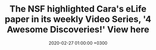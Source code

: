 ---
layout: post
title: The NSF highlighted Cara's eLife paper in its weekly Video Series, '4 Awesome Discoveries!' View here
date: 2020-02-27 01:00:00 +0300
description: (optional)
img: bat_cell_model.png # Add image post (optional)
tags: [bats, zoonosis, COVID-19] # add tag
link: https://www.youtube.com/watch?v=y5_g_pjf0eE&feature=youtu.be
---